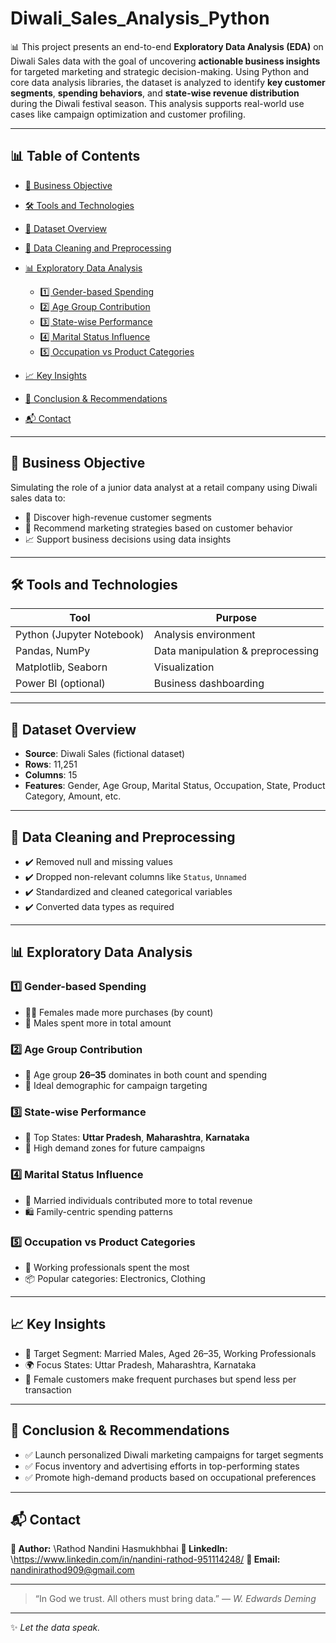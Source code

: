 # Diwali_Sales_Analysis_Python
📊 This project presents an end-to-end **Exploratory Data Analysis (EDA)** on Diwali Sales data with the goal of uncovering **actionable business insights** for targeted marketing and strategic decision-making. Using Python and core data analysis libraries, the dataset is analyzed to identify **key customer segments**, **spending behaviors**, and **state-wise revenue distribution** during the Diwali festival season. This analysis supports real-world use cases like campaign optimization and customer profiling.

---

## 📊 Table of Contents

* [🚀 Business Objective](#-business-objective)
* [🛠️ Tools and Technologies](#️-tools-and-technologies)
* [📂 Dataset Overview](#-dataset-overview)
* [🧹 Data Cleaning and Preprocessing](#-data-cleaning-and-preprocessing)
* [📊 Exploratory Data Analysis](#-exploratory-data-analysis)

  * [1️⃣ Gender-based Spending](#1-gender-based-spending)
  * [2️⃣ Age Group Contribution](#2-age-group-contribution)
  * [3️⃣ State-wise Performance](#3-state-wise-performance)
  * [4️⃣ Marital Status Influence](#4-marital-status-influence)
  * [5️⃣ Occupation vs Product Categories](#5-occupation-vs-product-categories)
* [📈 Key Insights](#-key-insights)
* [🔬 Conclusion & Recommendations](#-conclusion--recommendations)
* [📬 Contact](#-contact)

---

## 🚀 Business Objective

Simulating the role of a junior data analyst at a retail company using Diwali sales data to:

* 🎯 Discover high-revenue customer segments
* 🧠 Recommend marketing strategies based on customer behavior
* 📈 Support business decisions using data insights

---

## 🛠️ Tools and Technologies

| Tool                      | Purpose                           |
| ------------------------- | --------------------------------- |
| Python (Jupyter Notebook) | Analysis environment              |
| Pandas, NumPy             | Data manipulation & preprocessing |
| Matplotlib, Seaborn       | Visualization                     |
| Power BI (optional)       | Business dashboarding             |

---

## 📂 Dataset Overview

* **Source**: Diwali Sales (fictional dataset)
* **Rows**: 11,251
* **Columns**: 15
* **Features**: Gender, Age Group, Marital Status, Occupation, State, Product Category, Amount, etc.

---

## 🧹 Data Cleaning and Preprocessing

* ✔️ Removed null and missing values
* ✔️ Dropped non-relevant columns like `Status`, `Unnamed`
* ✔️ Standardized and cleaned categorical variables
* ✔️ Converted data types as required

---

## 📊 Exploratory Data Analysis

### 1️⃣ Gender-based Spending

* 👩‍🦰 Females made more purchases (by count)
* 👨 Males spent more in total amount

### 2️⃣ Age Group Contribution

* 👥 Age group **26–35** dominates in both count and spending
* 🎯 Ideal demographic for campaign targeting

### 3️⃣ State-wise Performance

* 🥇 Top States: **Uttar Pradesh**, **Maharashtra**, **Karnataka**
* 📍 High demand zones for future campaigns

### 4️⃣ Marital Status Influence

* 💍 Married individuals contributed more to total revenue
* 🛍️ Family-centric spending patterns

### 5️⃣ Occupation vs Product Categories

* 💼 Working professionals spent the most
* 📦 Popular categories: Electronics, Clothing

---

## 📈 Key Insights

* 🎯 Target Segment: Married Males, Aged 26–35, Working Professionals
* 🌍 Focus States: Uttar Pradesh, Maharashtra, Karnataka
* 🧾 Female customers make frequent purchases but spend less per transaction

---

## 🔬 Conclusion & Recommendations

* ✅ Launch personalized Diwali marketing campaigns for target segments
* ✅ Focus inventory and advertising efforts in top-performing states
* ✅ Promote high-demand products based on occupational preferences

---

## 📬 Contact

**👤 Author:** \Rathod Nandini Hasmukhbhai
**🔗 LinkedIn:** \https://www.linkedin.com/in/nandini-rathod-951114248/
**📧 Email:** nandinirathod909@gmail.com

---

> “In God we trust. All others must bring data.”
> — *W. Edwards Deming*

---

✨ *Let the data speak.*
